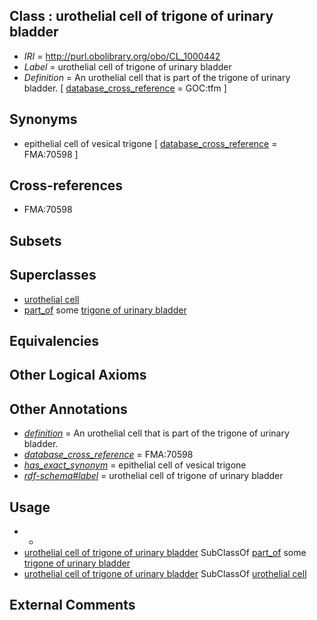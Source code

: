 
## Class : urothelial cell of trigone of urinary bladder

 * *IRI* = http://purl.obolibrary.org/obo/CL_1000442
 * *Label* = urothelial cell of trigone of urinary bladder
 * *Definition* = An urothelial cell that is part of the trigone of urinary bladder. [ [database_cross_reference](../../ef/oboInOwl#hasDbXref.md) = GOC:tfm ]

## Synonyms

 * epithelial cell of vesical trigone [ [database_cross_reference](../../ef/oboInOwl#hasDbXref.md) = FMA:70598 ]

## Cross-references

 * FMA:70598

## Subsets


## Superclasses

 * [urothelial cell](../../CL/31/CL_0000731.md)
 * [part_of](../../BFO/50/BFO_0000050.md) some [trigone of urinary bladder](../../UBERON/57/UBERON_0001257.md)

## Equivalencies


## Other Logical Axioms


## Other Annotations

 * *[definition](../../IAO/15/IAO_0000115.md)* = An urothelial cell that is part of the trigone of urinary bladder.
 * *[database_cross_reference](../../ef/oboInOwl#hasDbXref.md)* = FMA:70598
 * *[has_exact_synonym](../../ym/oboInOwl#hasExactSynonym.md)* = epithelial cell of vesical trigone
 * *[rdf-schema#label](../../el/rdf-schema#label.md)* = urothelial cell of trigone of urinary bladder

## Usage

 * -
 * [urothelial cell of trigone of urinary bladder](../../CL/42/CL_1000442.md) SubClassOf [part_of](../../BFO/50/BFO_0000050.md) some [trigone of urinary bladder](../../UBERON/57/UBERON_0001257.md)
 * [urothelial cell of trigone of urinary bladder](../../CL/42/CL_1000442.md) SubClassOf [urothelial cell](../../CL/31/CL_0000731.md)

## External Comments

